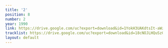 ```yaml
---
title: '2'
position: 8
number: 2
year: 1990
link: https://drive.google.com/uc?export=download&id=1YokH3UAKdtsIt-aWzofaV4GR2dD9FhHV
tracklist: https://drive.google.com/uc?export=download&id=18cNOJLHQuSzGHpCV4pJ78DIvggro5roE
layout: default
---
```



